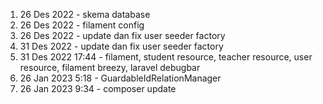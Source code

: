 1. 26 Des 2022 - skema database
2. 26 Des 2022 - filament config
3. 26 Des 2022 - update dan fix user seeder factory
4. 31 Des 2022 - update dan fix user seeder factory
5. 31 Des 2022 17:44 - filament, student resource, teacher resource, user resource, filament breezy, laravel debugbar
6. 26 Jan 2023 5:18 - GuardableIdRelationManager
7. 26 Jan 2023 9:34 - composer update
